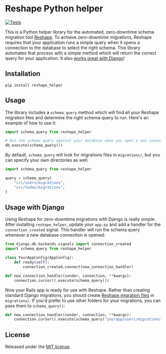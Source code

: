 # Reshape Python helper

[![Tests](https://github.com/fabianlindfors/reshape-python/actions/workflows/test.yaml/badge.svg)](https://github.com/fabianlindfors/reshape-python/actions/workflows/test.yaml)

This is a Python helper library for the automated, zero-downtime schema migration tool [Reshape](https://github.com/fabianlindfors/reshape). To achieve zero-downtime migrations, Reshape requires that your application runs a simple query when it opens a connection to the database to select the right schema. This library automates that process with a simple method which will return the correct query for your application. It also [works great with Django](#usage-with-django)!

## Installation

```
pip install reshape_helper
```

## Usage

The library includes a `schema_query` method which will find all your Reshape migration files and determine the right schema query to run. Here's an example of how to use it:

```python
import schema_query from reshape_helper

# Run the schema query against your database when you open a new connection
db.execute(schema_query())
```

By default, `schema_query` will look for migrations files in `migrations/`, but you can specify your own directories as well:

```python
import schema_query from reshape_helper

query = schema_query(
	"src/users/migrations",
	"src/todos/migrations",
)
```

## Usage with Django

Using Reshape for zero-downtime migrations with Django is really simple. After installing `reshape_helper`, update your `app.py` and add a handler for the `connection_created` signal. This handler will run the schema query whenever a new database connection is opened:

```python
from django.db.backends.signals import connection_created
import schema_query from reshape_helper

class YourAppConfig(AppConfig):
	def ready(self):
		connection_created.connect(new_connection_handler)

def new_connection_handler(sender, connection, **kwargs):
	connection.cursor().execute(schema_query())
```

Now your Rails app is ready for use with Reshape. Rather than creating standard Django migrations, you should create [Reshape migration files](https://github.com/fabianlindfors/reshape) in `migrations/`. If you'd prefer to use other folders for your migrations, you can pass them to `schema_query()`:

```python
def new_connection_handler(sender, connection, **kwargs):
	connection.cursor().execute(schema_query("yourapp/users/migrations", "yourapp/todo/migrations"))
```

## License

Released under the [MIT license](https://choosealicense.com/licenses/mit/).